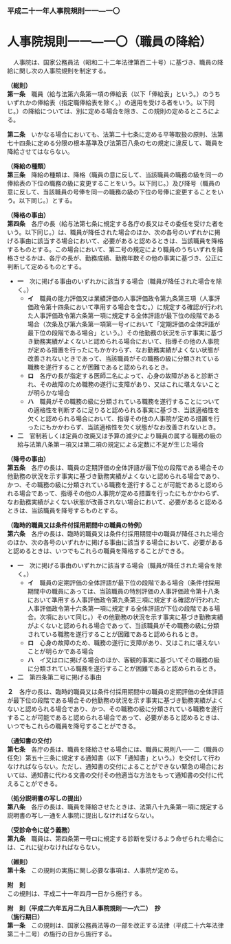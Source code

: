 ### 平成二十一年人事院規則一一―一〇  
# 人事院規則一一―一〇（職員の降給）  
　人事院は、国家公務員法（昭和二十二年法律第百二十号）に基づき、職員の降給に関し次の人事院規則を制定する。  
  
**（総則）**  
**第一条**　職員（給与法第六条第一項の俸給表（以下「俸給表」という。）のうちいずれかの俸給表（指定職俸給表を除く。）の適用を受ける者をいう。以下同じ。）の降給については、別に定める場合を除き、この規則の定めるところによる。  
  
**第二条**　いかなる場合においても、法第二十七条に定める平等取扱の原則、法第七十四条に定める分限の根本基準及び法第百八条の七の規定に違反して、職員を降給させてはならない。  
  
**（降給の種類）**  
**第三条**　降給の種類は、降格（職員の意に反して、当該職員の職務の級を同一の俸給表の下位の職務の級に変更することをいう。以下同じ。）及び降号（職員の意に反して、当該職員の号俸を同一の職務の級の下位の号俸に変更することをいう。以下同じ。）とする。  
  
**（降格の事由）**  
**第四条**　各庁の長（給与法第七条に規定する各庁の長又はその委任を受けた者をいう。以下同じ。）は、職員が降任された場合のほか、次の各号のいずれかに掲げる事由に該当する場合において、必要があると認めるときは、当該職員を降格するものとする。この場合において、第二号の規定により職員のうちいずれを降格させるかは、各庁の長が、勤務成績、勤務年数その他の事実に基づき、公正に判断して定めるものとする。  
* **一**　次に掲げる事由のいずれかに該当する場合（職員が降任された場合を除く。）  
	* **イ**　職員の能力評価又は業績評価の人事評価政令第九条第三項（人事評価政令第十四条において準用する場合を含む。）に規定する確認が行われた人事評価政令第六条第一項に規定する全体評語が最下位の段階である場合（次条及び第六条第一項第一号イにおいて「定期評価の全体評語が最下位の段階である場合」という。）その他勤務の状況を示す事実に基づき勤務実績がよくないと認められる場合において、指導その他の人事院が定める措置を行ったにもかかわらず、なお勤務実績がよくない状態が改善されないときであって、当該職員がその職務の級に分類されている職務を遂行することが困難であると認められるとき。  
	* **ロ**　各庁の長が指定する医師二名によって、心身の故障があると診断され、その故障のため職務の遂行に支障があり、又はこれに堪えないことが明らかな場合  
	* **ハ**　職員がその職務の級に分類されている職務を遂行することについての適格性を判断するに足りると認められる事実に基づき、当該適格性を欠くと認められる場合において、指導その他の人事院が定める措置を行ったにもかかわらず、当該適格性を欠く状態がなお改善されないとき。  
* **二**　官制若しくは定員の改廃又は予算の減少により職員の属する職務の級の給与法第八条第一項又は第二項の規定による定数に不足が生じた場合  
  
**（降号の事由）**  
**第五条**　各庁の長は、職員の定期評価の全体評語が最下位の段階である場合その他勤務の状況を示す事実に基づき勤務実績がよくないと認められる場合であり、かつ、その職務の級に分類されている職務を遂行することが可能であると認められる場合であって、指導その他の人事院が定める措置を行ったにもかかわらず、なお勤務実績がよくない状態が改善されない場合において、必要があると認めるときは、当該職員を降号するものとする。  
  
**（臨時的職員又は条件付採用期間中の職員の特例）**  
**第六条**　各庁の長は、臨時的職員又は条件付採用期間中の職員が降任された場合のほか、次の各号のいずれかに掲げる事由に該当する場合において、必要があると認めるときは、いつでもこれらの職員を降格することができる。  
* **一**　次に掲げる事由のいずれかに該当する場合（職員が降任された場合を除く。）  
	* **イ**　職員の定期評価の全体評語が最下位の段階である場合（条件付採用期間中の職員にあっては、当該職員の特別評価の人事評価政令第十八条において準用する人事評価政令第九条第三項に規定する確認が行われた人事評価政令第十六条第一項に規定する全体評語が下位の段階である場合。次項において同じ。）その他勤務の状況を示す事実に基づき勤務実績がよくないと認められる場合であって、当該職員がその職務の級に分類されている職務を遂行することが困難であると認められるとき。  
	* **ロ**　心身の故障のため、職務の遂行に支障があり、又はこれに堪えないことが明らかである場合  
	* **ハ**　イ又はロに掲げる場合のほか、客観的事実に基づいてその職務の級に分類されている職務を遂行することが困難であると認められるとき。  
* **二**　第四条第二号に掲げる事由  
  
**２**　各庁の長は、臨時的職員又は条件付採用期間中の職員の定期評価の全体評語が最下位の段階である場合その他勤務の状況を示す事実に基づき勤務実績がよくないと認められる場合であり、かつ、その職務の級に分類されている職務を遂行することが可能であると認められる場合であって、必要があると認めるときは、いつでもこれらの職員を降号することができる。  
  
**（通知書の交付）**  
**第七条**　各庁の長は、職員を降給させる場合には、職員に規則八―一二（職員の任免）第五十三条に規定する通知書（以下「通知書」という。）を交付して行わなければならない。ただし、通知書の交付によることができない緊急の場合においては、通知書に代わる文書の交付その他適当な方法をもって通知書の交付に代えることができる。  
  
**（処分説明書の写しの提出）**  
**第八条**　各庁の長は、職員を降給させたときは、法第八十九条第一項に規定する説明書の写し一通を人事院に提出しなければならない。  
  
**（受診命令に従う義務）**  
**第九条**　職員は、第四条第一号ロに規定する診断を受けるよう命ぜられた場合には、これに従わなければならない。  
  
**（雑則）**  
**第十条**　この規則の実施に関し必要な事項は、人事院が定める。  
  
**附　則**  
この規則は、平成二十一年四月一日から施行する。  
  
**附　則（平成二六年五月二九日人事院規則一―六二）　抄**  
**（施行期日）**  
**第一条**　この規則は、国家公務員法等の一部を改正する法律（平成二十六年法律第二十二号）の施行の日から施行する。  
  
